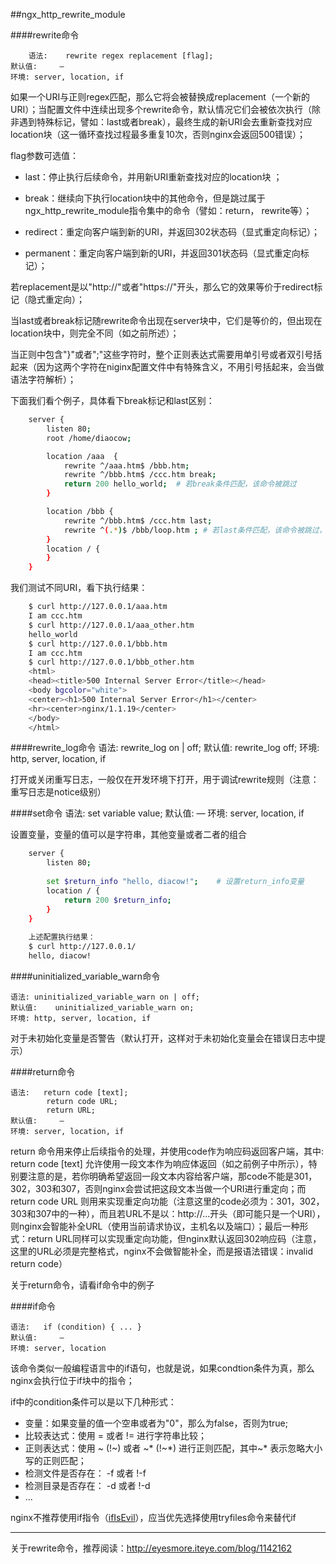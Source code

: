 ##ngx_http_rewrite_module

####rewrite命令


        语法:    rewrite regex replacement [flag];
	默认值:	 —
	环境:	server, location, if

如果一个URI与正则regex匹配，那么它将会被替换成replacement（一个新的URI）；当配置文件中连续出现多个rewrite命令，默认情况它们会被依次执行（除非遇到特殊标记，譬如：last或者break），最终生成的新URI会去重新查找对应location块（这一循环查找过程最多重复10次，否则nginx会返回500错误）；

flag参数可选值：

 * last：停止执行后续命令，并用新URI重新查找对应的location块 ； 
        
 * break：继续向下执行location块中的其他命令，但是跳过属于ngx_http_rewrite_module指令集中的命令（譬如：return， rewrite等）；  
       
 * redirect：重定向客户端到新的URI，并返回302状态码（显式重定向标记）；  
            
 * permanent：重定向客户端到新的URI，并返回301状态码（显式重定向标记）；

若replacement是以"http://"或者"https://"开头，那么它的效果等价于redirect标记（隐式重定向）；

当last或者break标记随rewrite命令出现在server块中，它们是等价的，但出现在location块中，则完全不同（如之前所述）；

当正则中包含"}"或者";"这些字符时，整个正则表达式需要用单引号或者双引号括起来（因为这两个字符在niginx配置文件中有特殊含义，不用引号括起来，会当做语法字符解析）；

下面我们看个例子，具体看下break标记和last区别：

```sh
	server {
        listen 80; 
        root /home/diaocow;         

        location /aaa  {
            rewrite ^/aaa.htm$ /bbb.htm;
            rewrite ^/bbb.htm$ /ccc.htm break;
            return 200 hello_world;  # 若break条件匹配，该命令被跳过
        }   

        location /bbb {
            rewrite ^/bbb.htm$ /ccc.htm last;
            rewrite ^(.*)$ /bbb/loop.htm ; # 若last条件匹配，该命令被跳过，否则死循环，然后500错误                                                               
        }   
        location / { 
        }   
    }   
```
我们测试不同URI，看下执行结果：
```sh
	$ curl http://127.0.0.1/aaa.htm
	I am ccc.htm
	$ curl http://127.0.0.1/aaa_other.htm
	hello_world
	$ curl http://127.0.0.1/bbb.htm
	I am ccc.htm
	$ curl http://127.0.0.1/bbb_other.htm
	<html>
	<head><title>500 Internal Server Error</title></head>
	<body bgcolor="white">
	<center><h1>500 Internal Server Error</h1></center>
	<hr><center>nginx/1.1.19</center>
	</body>
	</html>
```

####rewrite_log命令
	语法:	rewrite_log on | off;
	默认值:	rewrite_log off;
	环境:	http, server, location, if

打开或关闭重写日志，一般仅在开发环境下打开，用于调试rewrite规则（注意：重写日志是notice级别）

####set命令
	语法:	set variable value;
	默认值:	 —
	环境:	server, location, if

设置变量，变量的值可以是字符串，其他变量或者二者的组合
```sh
	server {
		listen 80;
		
		set $return_info "hello, diacow!";    # 设置return_info变量                                                                   
		location / {
		    return 200 $return_info;
		}   
	}   
	
	上述配置执行结果：
	$ curl http://127.0.0.1/
	hello, diacow!
```

####uninitialized_variable_warn命令

    语法:	uninitialized_variable_warn on | off;
	默认值:	uninitialized_variable_warn on;
	环境:	http, server, location, if

对于未初始化变量是否警告（默认打开，这样对于未初始化变量会在错误日志中提示）

####return命令

    语法:   return code [text];
            return code URL;
            return URL;
	默认值:	 —
	环境:	server, location, if

return 命令用来停止后续指令的处理，并使用code作为响应码返回客户端，其中: return code [text] 允许使用一段文本作为响应体返回（如之前例子中所示），特别要注意的是，若你明确希望返回一段文本内容给客户端，那code不能是301， 302，303和307，否则nginx会尝试把这段文本当做一个URI进行重定向；而 return code URL 则用来实现重定向功能（注意这里的code必须为：301，302，303和307中的一种），而且若URL不是以：http://...开头（即可能只是一个URI），则nginx会智能补全URL（使用当前请求协议，主机名以及端口）；最后一种形式：return URL同样可以实现重定向功能，但nginx默认返回302响应码（注意，这里的URL必须是完整格式，nginx不会做智能补全，而是报语法错误：invalid return code）

关于return命令，请看if命令中的例子

####if命令

    语法:   if (condition) { ... }
    默认值:	 —
	环境:	server, location

该命令类似一般编程语言中的if语句，也就是说，如果condtion条件为真，那么nginx会执行位于if块中的指令；

if中的condition条件可以是以下几种形式：

 * 变量：如果变量的值一个空串或者为"0"，那么为false，否则为true;
 * 比较表达式：使用 = 或者 != 进行字符串比较；
 * 正则表达式：使用 ~ (!~) 或者 ~* (!~*) 进行正则匹配，其中~* 表示忽略大小写的正则匹配；
 * 检测文件是否存在： -f 或者 !-f
 * 检测目录是否存在： -d 或者 !-d
 * ...

nginx不推荐使用if指令（[ifIsEvil](http://wiki.nginx.org/IfIsEvil)），应当优先选择使用tryfiles命令来替代if

---

关于rewrite命令，推荐阅读：http://eyesmore.iteye.com/blog/1142162
